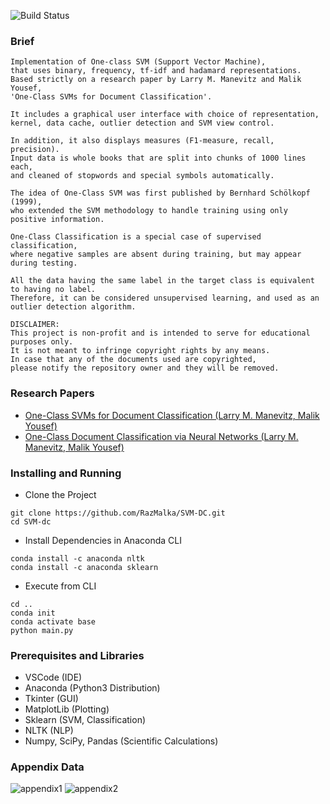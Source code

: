 ![Build Status](http://img.shields.io/travis/badges/badgerbadgerbadger.svg?style=flat-square) 

### Brief
```
Implementation of One-class SVM (Support Vector Machine),
that uses binary, frequency, tf-idf and hadamard representations.
Based strictly on a research paper by Larry M. Manevitz and Malik Yousef,
'One-Class SVMs for Document Classification'.

It includes a graphical user interface with choice of representation,
kernel, data cache, outlier detection and SVM view control.

In addition, it also displays measures (F1-measure, recall, precision). 
Input data is whole books that are split into chunks of 1000 lines each,
and cleaned of stopwords and special symbols automatically.

The idea of One-Class SVM was first published by Bernhard Schölkopf (1999),
who extended the SVM methodology to handle training using only positive information.

One-Class Classification is a special case of supervised classification,
where negative samples are absent during training, but may appear during testing.

All the data having the same label in the target class is equivalent to having no label.
Therefore, it can be considered unsupervised learning, and used as an outlier detection algorithm.

DISCLAIMER:
This project is non-profit and is intended to serve for educational purposes only.
It is not meant to infringe copyright rights by any means.
In case that any of the documents used are copyrighted,
please notify the repository owner and they will be removed.
```
<!---- ![OCSVM](https://ars.els-cdn.com/content/image/1-s2.0-S0031320314002751-gr1.jpg) \ ---->
<!---- The labels aren't providing any additional information. ---->
### Research Papers
- [One-Class SVMs for Document Classification (Larry M. Manevitz, Malik Yousef)](http://www.jmlr.org/papers/volume2/manevitz01a/manevitz01a.pdf)
- [One-Class Document Classification via Neural Networks (Larry M. Manevitz, Malik Yousef)](http://cs.haifa.ac.il/~manevitz/Publication/One-class%20document%20classification%20via%20Neural%20Networks.pdf)
### Installing and Running
- Clone the Project
```
git clone https://github.com/RazMalka/SVM-DC.git
cd SVM-dc
```
- Install Dependencies in Anaconda CLI
```
conda install -c anaconda nltk
conda install -c anaconda sklearn
```
- Execute from CLI
```
cd ..
conda init
conda activate base
python main.py
```
### Prerequisites and Libraries
- VSCode (IDE)
- Anaconda (Python3 Distribution)
- Tkinter (GUI)
- MatplotLib (Plotting)
- Sklearn (SVM, Classification)
- NLTK (NLP)
- Numpy, SciPy, Pandas (Scientific Calculations)
### Appendix Data
![appendix1](https://github.com/RazMalka/SVM-DC/blob/master/papers/appendix1.png)
![appendix2](https://github.com/RazMalka/SVM-DC/blob/master/papers/appendix2.png)
